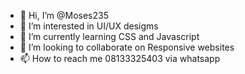 - 👋 Hi, I’m @Moses235
- 👀 I’m interested in UI/UX desigms
- 🌱 I’m currently learning CSS and Javascript
- 💞️ I’m looking to collaborate on Responsive websites 
- 📫 How to reach me 08133325403 via whatsapp

<!---
Moses235/Moses235 is a ✨ special ✨ repository because its `README.md` (this file) appears on your GitHub profile.
You can click the Preview link to take a look at your changes.
--->
